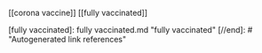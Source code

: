 [[corona vaccine]]
[[fully vaccinated]]

[//begin]: # "Autogenerated link references for markdown compatibility"
[fully vaccinated]: fully vaccinated.md "fully vaccinated"
[//end]: # "Autogenerated link references"